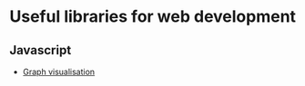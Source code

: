 # Useful libraries for web development

## Javascript
- [Graph visualisation](https://stackoverflow.com/questions/7034/graph-visualization-library-in-javascript/2366237#2366237)